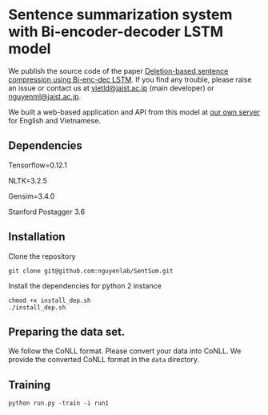 # Sentence summarization system with Bi-encoder-decoder LSTM model

We publish the source code of the paper [Deletion-based sentence compression using Bi-enc-dec LSTM](https://www.researchgate.net/publication/319186302_Deletion-based_sentence_compression_using_Bi-enc-dec_LSTM). If you find any trouble, please raise an issue or contact us at vietld@jaist.ac.jp (main developer) or nguyenml@jaist.ac.jp.
 
 We built a web-based application and API from this model at [our own server](https://s242-097.jaist.ac.jp/sum/en/) for English and Vietnamese.
 
 
 
 ## Dependencies 
 Tensorflow=0.12.1
 
 NLTK=3.2.5
 
 Gensim=3.4.0
 
 Stanford Postagger 3.6
 
 ## Installation
 
 Clone the repository
 ```
 git clone git@github.com:nguyenlab/SentSum.git
 
 ```

 Install the dependencies for python 2 instance
 ```
 chmod +x install_dep.sh
 ./install_dep.sh
 ```
 
## Preparing the data set.
We follow the CoNLL format. Please convert your data into CoNLL. We provide the converted CoNLL format in the ``data`` directory.

## Training 

```
python run.py -train -i run1 
```
